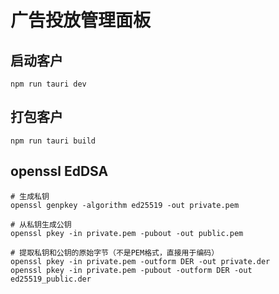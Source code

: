 # 广告投放管理面板

## 启动客户

    npm run tauri dev  


## 打包客户

    npm run tauri build



## openssl EdDSA

    # 生成私钥
    openssl genpkey -algorithm ed25519 -out private.pem

    # 从私钥生成公钥
    openssl pkey -in private.pem -pubout -out public.pem

    # 提取私钥和公钥的原始字节（不是PEM格式，直接用于编码）
    openssl pkey -in private.pem -outform DER -out private.der
    openssl pkey -in private.pem -pubout -outform DER -out ed25519_public.der
